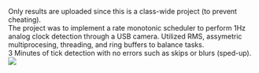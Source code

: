 Only results are uploaded since this is a class-wide project (to prevent cheating).</br>
The project was to implement a rate monotonic scheduler to perform 1Hz analog clock detection through a USB camera. Utilized RMS, assymetric multiprocesing, threading, and ring buffers to balance tasks.</br>
3 Minutes of tick detection with no errors such as skips or blurs (sped-up).</br>
![](https://github.com/isch4196/real-time-embedded/blob/master/3mindiff.gif)
